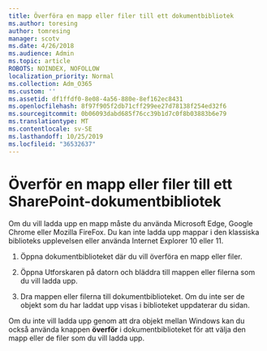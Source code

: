 ```yaml
---
title: Överföra en mapp eller filer till ett dokumentbibliotek
ms.author: toresing
author: tomresing
manager: scotv
ms.date: 4/26/2018
ms.audience: Admin
ms.topic: article
ROBOTS: NOINDEX, NOFOLLOW
localization_priority: Normal
ms.collection: Adm_O365
ms.custom: ''
ms.assetid: df1ffdf0-8e08-4a56-880e-8ef162ec8431
ms.openlocfilehash: 8f97f905f2db71cff299ee27d78138f254ed32f6
ms.sourcegitcommit: 0b06093dabd685f76cc39b1d7c0f8b03883b6e79
ms.translationtype: MT
ms.contentlocale: sv-SE
ms.lasthandoff: 10/25/2019
ms.locfileid: "36532637"
---
```

# <a name="upload-a-folder-or-files-to-a-sharepoint-document-library"></a>Överför en mapp eller filer till ett SharePoint-dokumentbibliotek

Om du vill ladda upp en mapp måste du använda Microsoft Edge, Google Chrome eller Mozilla FireFox. Du kan inte ladda upp mappar i den klassiska biblioteks upplevelsen eller använda Internet Explorer 10 eller 11.
  
1. Öppna dokumentbiblioteket där du vill överföra en mapp eller filer.
    
2. Öppna Utforskaren på datorn och bläddra till mappen eller filerna som du vill ladda upp.
    
3. Dra mappen eller filerna till dokumentbiblioteket. Om du inte ser de objekt som du har laddat upp visas i biblioteket uppdaterar du sidan. 
    
Om du inte vill ladda upp genom att dra objekt mellan Windows kan du också använda knappen **överför** i dokumentbiblioteket för att välja den mapp eller de filer som du vill ladda upp. 
  

